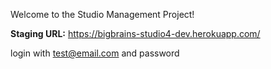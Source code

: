 Welcome to the Studio Management Project!

**Staging URL:**
https://bigbrains-studio4-dev.herokuapp.com/

login with test@email.com and password

